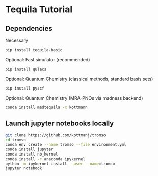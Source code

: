 # Tequila Tutorial

## Dependencies

Necessary  
```bash
pip install tequila-basic
```   

Optional: Fast simulator (recommended)
```bash
pip install qulacs
```  

Optional: Quantum Chemistry (classical methods, standard basis sets)
```bash
pip install pyscf
```  

Optional: Quantum Chemistry (MRA-PNOs via madness backend)
```bash
conda install madtequila -c kottmann
```

## Launch jupyter notebooks locally

```bash
git clone https://github.com/kottmanj/tromso
cd tromso
conda env create --name tromso --file environment.yml
conda install jupyter
conda install nb_kernel
conda install -c anaconda ipykernel
python -m ipykernel install --user --name=tromso
jupyter notebook
```




